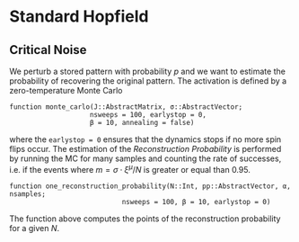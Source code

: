 # Standard Hopfield
## Critical Noise
We perturb a stored pattern with probability $p$ and we want to estimate the probability of recovering the original pattern. The activation is defined by a zero-temperature Monte Carlo
```{julia}
function monte_carlo(J::AbstractMatrix, σ::AbstractVector;
					nsweeps = 100, earlystop = 0, 
					β = 10, annealing = false)
```
where the ``earlystop = 0`` ensures that the dynamics stops if no more spin flips occur.
The estimation of the *Reconstruction Probability* is performed by running the MC for many samples and counting the rate of successes, i.e. if the events where $m = \sigma \cdot \xi^\mu/N$ is greater or equal than $0.95$.
```{julia}
function one_reconstruction_probability(N::Int, pp::AbstractVector, α, nsamples;
							nsweeps = 100, β = 10, earlystop = 0)
```
The function above computes the points of the reconstruction probability for a given $N$. 

